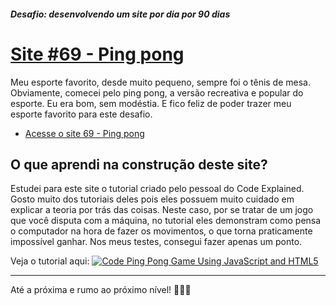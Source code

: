 ##### Desafio: desenvolvendo um site por dia por 90 dias 

# [Site #69 - Ping pong](https://www.dorlyneto.com/90sites/69-ping-pong)

Meu esporte favorito, desde muito pequeno, sempre foi o tênis de mesa. Obviamente, comecei pelo ping pong, a versão recreativa e popular do esporte. Eu era bom, sem modéstia. E fico feliz de poder trazer meu esporte favorito para este desafio.

* [Acesse o site 69 - Ping pong](https://www.dorlyneto.com/90sites/69-ping-pong)

## O que aprendi na construção deste site?

Estudei para este site o tutorial criado pelo pessoal do Code Explained. Gosto muito dos tutoriais deles pois eles possuem muito cuidado em explicar a teoria por trás das coisas. Neste caso, por se tratar de um jogo que você disputa com a máquina, no tutorial eles demonstram como pensa o computador na hora de fazer os movimentos, o que torna praticamente impossível ganhar. Nos meus testes, consegui fazer apenas um ponto.

Veja o tutorial aqui: 
[![Code Ping Pong Game Using JavaScript and HTML5](https://img.youtube.com/vi/nl0KXCa5pJk/0.jpg)](https://www.youtube.com/watch?v=nl0KXCa5pJk)

---

Até a próxima e rumo ao próximo nível! 🚀🚀🚀